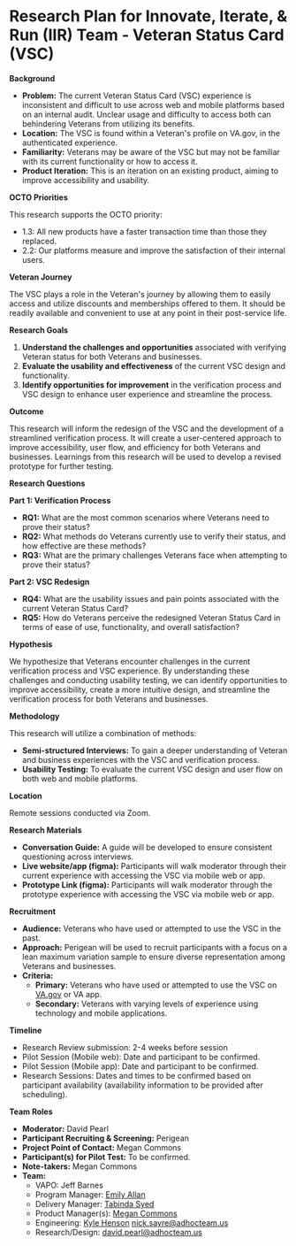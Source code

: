 # Research Plan for Innovate, Iterate, & Run (IIR) Team - Veteran Status Card (VSC)

**Background**

- **Problem:** The current Veteran Status Card (VSC) experience is inconsistent and difficult to use across web and mobile platforms based on an internal audit. Unclear usage and difficulty to access both can behindering Veterans from utilizing its benefits.
- **Location:** The VSC is found within a Veteran's profile on VA.gov, in the authenticated experience.
- **Familiarity:** Veterans may be aware of the VSC but may not be familiar with its current functionality or how to access it.
- **Product Iteration:** This is an iteration on an existing product, aiming to improve accessibility and usability.

**OCTO Priorities**

This research supports the OCTO priority:

- 1.3: All new products have a faster transaction time than those they replaced.
- 2.2: Our platforms measure and improve the satisfaction of their internal users.

**Veteran Journey**

The VSC plays a role in the Veteran's journey by allowing them to easily access and utilize discounts and memberships offered to them. It should be readily available and convenient to use at any point in their post-service life.

**Research Goals**

1. **Understand the challenges and opportunities** associated with verifying Veteran status for both Veterans and businesses.
2. **Evaluate the usability and effectiveness** of the current VSC design and functionality.
3. **Identify opportunities for improvement** in the verification process and VSC design to enhance user experience and streamline the process.

**Outcome**

This research will inform the redesign of the VSC and the development of a streamlined verification process. It will create a user-centered approach to improve accessibility, user flow, and efficiency for both Veterans and businesses. Learnings from this research will be used to develop a revised prototype for further testing.

**Research Questions**

**Part 1: Verification Process**

- **RQ1:** What are the most common scenarios where Veterans need to prove their status?
- **RQ2:** What methods do Veterans currently use to verify their status, and how effective are these methods?
- **RQ3:** What are the primary challenges Veterans face when attempting to prove their status?

**Part 2: VSC Redesign**

- **RQ4:** What are the usability issues and pain points associated with the current Veteran Status Card?
- **RQ5:** How do Veterans perceive the redesigned Veteran Status Card in terms of ease of use, functionality, and overall satisfaction?

**Hypothesis**

We hypothesize that Veterans encounter challenges in the current verification process and VSC experience. By understanding these challenges and conducting usability testing, we can identify opportunities to improve accessibility, create a more intuitive design, and streamline the verification process for both Veterans and businesses.

**Methodology**

This research will utilize a combination of methods:

- **Semi-structured Interviews:** To gain a deeper understanding of Veteran and business experiences with the VSC and verification process.
- **Usability Testing:** To evaluate the current VSC design and user flow on both web and mobile platforms.

**Location**

Remote sessions conducted via Zoom.

**Research Materials**

- **Conversation Guide:** A guide will be developed to ensure consistent questioning across interviews.
- **Live website/app (figma):** Participants will walk moderator through their current experience with accessing the VSC via mobile web or app.
- **Prototype Link (figma):** Participants will walk moderator through the prototype experience with accessing the VSC via mobile web or app.

**Recruitment**

- **Audience:** Veterans who have used or attempted to use the VSC in the past.
- **Approach:** Perigean will be used to recruit participants with a focus on a lean maximum variation sample to ensure diverse representation among Veterans and businesses.
- **Criteria:**
    - **Primary:** Veterans who have used or attempted to use the VSC on [VA.gov](http://VA.gov) or VA app.
    - **Secondary:** Veterans with varying levels of experience using technology and mobile applications.

**Timeline**

- Research Review submission: 2-4 weeks before session
- Pilot Session (Mobile web): Date and participant to be confirmed.
- Pilot Session (Mobile app): Date and participant to be confirmed.
- Research Sessions: Dates and times to be confirmed based on participant availability (availability information to be provided after scheduling).

**Team Roles**

- **Moderator:** David Pearl
- **Participant Recruiting & Screening:** Perigean
- **Project Point of Contact:** Megan Commons
- **Participant(s) for Pilot Test:** To be confirmed.
- **Note-takers:** Megan Commons
- **Team:**
    - VAPO: Jeff Barnes
    - Program Manager: [Emily Allan](mailto:emily@oddball.io)
    - Delivery Manager: [Tabinda Syed](mailto:tabinda.syed@oddball.io)
    - Product Manager(s): [Megan Commons](mailto:megan.commons@oddball.io)
    - Engineering: [Kyle Henson](mailto:kyle.henson@oddball.io) [nick.sayre@adhocteam.us](mailto:nick.sayre@adhocteam.us)
    - Research/Design: [david.pearl@adhocteam.us](mailto:david.pearl@adhocteam.us)
